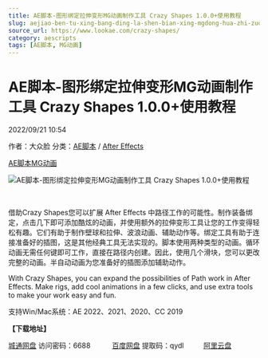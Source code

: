 ```yaml
---
title: AE脚本-图形绑定拉伸变形MG动画制作工具 Crazy Shapes 1.0.0+使用教程
slug: aejiao-ben-tu-xing-bang-ding-la-shen-bian-xing-mgdong-hua-zhi-zuo-gong-ju-crazy-shapes-1-0-0-shi-yong-jiao-cheng
source_url: https://www.lookae.com/crazy-shapes/
category: aescripts
tags: [AE脚本, MG动画]
---
```

# AE脚本-图形绑定拉伸变形MG动画制作工具 Crazy Shapes 1.0.0+使用教程

2022/09/21 10:54

作者：大众脸
分类：[AE脚本](https://www.lookae.com/after-effects/aescripts/) / [After Effects](https://www.lookae.com/after-effects/)

[AE脚本](https://www.lookae.com/tag/ae%e8%84%9a%e6%9c%ac/)[MG动画](https://www.lookae.com/tag/mg%e5%8a%a8%e7%94%bb/)

![AE脚本-图形绑定拉伸变形MG动画制作工具 Crazy Shapes 1.0.0+使用教程](https://www.lookae.com/wp-content/uploads/2022/09/CrazyShapes.jpg "AE脚本-图形绑定拉伸变形MG动画制作工具 Crazy Shapes 1.0.0+使用教程-LookAE.com")

[﻿﻿﻿](https://cloud.video.taobao.com//play/u/705956171/p/1/e/6/t/1/378201582494.mp4)

借助Crazy Shapes您可以扩展 After Effects 中路径工作的可能性。制作装备绑定，点击几下即可添加酷炫的动画，并使用额外的拉伸变形工具让您的工作变得轻松有趣。它们有助于制作壁球和拉伸、波浪动画、辅助动作等。绑定工具有助于连接准备好的插图，这是其他经典工具无法实现的。脚本使用两种类型的动画。循环动画无需任何键即可工作，直接在路径内创建。因此，使用几个滑块，您可以更改完整的动画。半自动动画为您准备好的插图添加辅助动作。

With Crazy Shapes, you can expand the possibilities of Path work in After Effects. Make rigs, add cool animations in a few clicks, and use extra tools to make your work easy and fun.

支持Win/Mac系统：AE 2022、2021、2020、CC 2019

**【下载地址】**

[城通网盘](https://url70.ctfile.com/f/2827370-676406909-978d77?p=4431) 访问密码：6688           [百度网盘](https://pan.baidu.com/s/1T8TDhC8Tw1L94wka5C8INQ?pwd=qydl) 提取码：qydl          [阿里云盘](https://www.aliyundrive.com/s/xtrM2na7zzi)
